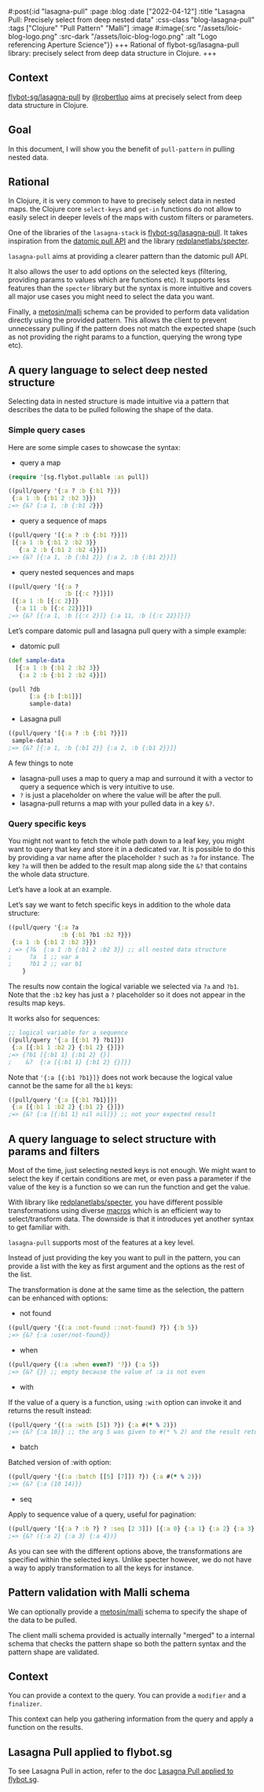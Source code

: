 #:post{:id "lasagna-pull"
       :page :blog
       :date ["2022-04-12"]
       :title "Lasagna Pull: Precisely select from deep nested data"
       :css-class "blog-lasagna-pull"
       :tags ["Clojure" "Pull Pattern" "Malli"]
       :image #:image{:src "/assets/loic-blog-logo.png"
                      :src-dark "/assets/loic-blog-logo.png"
                      :alt "Logo referencing Aperture Science"}}
+++
Rational of flybot-sg/lasagna-pull library: precisely select from deep data structure in Clojure.
+++
## Context

[flybot-sg/lasagna-pull](https://github.com/flybot-sg/lasagna-pull) by [@robertluo](https://github.com/robertluo) aims at precisely select from deep data structure in Clojure.

## Goal

In this document, I will show you the benefit of `pull-pattern` in pulling nested data.

## Rational

In Clojure, it is very common to have to precisely select data in nested maps. the Clojure core `select-keys` and `get-in` functions do not allow to easily select in deeper levels of the maps with custom filters or parameters.

One of the libraries of the `lasagna-stack` is [flybot-sg/lasagna-pull](https://github.com/flybot-sg/lasagna-pull). It takes inspiration from the [datomic pull API](https://docs.datomic.com/on-prem/query/pull.html) and the library [redplanetlabs/specter](https://github.com/redplanetlabs/specter).

`lasagna-pull` aims at providing a clearer pattern than the datomic pull API.

It also allows the user to add options on the selected keys (filtering, providing params to values which are functions etc). It supports less features than the `specter` library but the syntax is more intuitive and covers all major use cases you might need to select the data you want.

Finally, a [metosin/malli](https://github.com/metosin/malli) schema can be provided to perform data validation directly using the provided pattern. This allows the client to prevent unnecessary pulling if the pattern does not match the expected shape (such as not providing the right params to a function, querying the wrong type etc).

## A query language to select deep nested structure

Selecting data in nested structure is made intuitive via a pattern that describes the data to be pulled following the shape of the data.

### Simple query cases

Here are some simple cases to showcase the syntax:

- query a map

```clojure
(require '[sg.flybot.pullable :as pull])

((pull/query '{:a ? :b {:b1 ?}})
 {:a 1 :b {:b1 2 :b2 3}})
;=> {&? {:a 1, :b {:b1 2}}}
```

- query a sequence of maps

```clojure
((pull/query '[{:a ? :b {:b1 ?}}])
 [{:a 1 :b {:b1 2 :b2 3}}
   {:a 2 :b {:b1 2 :b2 4}}])
;=> {&? [{:a 1, :b {:b1 2}} {:a 2, :b {:b1 2}}]}
```

- query nested sequences and maps

```clojure
((pull/query '[{:a ?
                :b [{:c ?}]}])
 [{:a 1 :b [{:c 2}]}
  {:a 11 :b [{:c 22}]}])
;=> {&? [{:a 1, :b [{:c 2}]} {:a 11, :b [{:c 22}]}]}
```

Let’s compare datomic pull and lasagna pull query with a simple example:

- datomic pull

```clojure
(def sample-data
  [{:a 1 :b {:b1 2 :b2 3}}
   {:a 2 :b {:b1 2 :b2 4}}])

(pull ?db
      [:a {:b [:b1]}]
      sample-data)
```

- Lasagna pull

```clojure
((pull/query '[{:a ? :b {:b1 ?}}])
 sample-data)
;=> {&? [{:a 1, :b {:b1 2}} {:a 2, :b {:b1 2}}]}
```

A few things to note

- lasagna-pull uses a map to query a map and surround it with a vector to query a sequence which is very intuitive to use.
- `?` is just a placeholder on where the value will be after the pull.
- lasagna-pull returns a map with your pulled data in a key `&?`.

### Query specific keys

You might not want to fetch the whole path down to a leaf key, you might want to query that key and store it in a dedicated var. It is possible to do this by providing a var name after the placeholder `?` such as `?a` for instance. The key `?a` will then be added to the result map along side the `&?` that contains the whole data structure.

Let’s have a look at an example.

Let’s say we want to fetch specific keys in addition to the whole data structure:

```clojure
((pull/query '{:a ?a
               :b {:b1 ?b1 :b2 ?}})
 {:a 1 :b {:b1 2 :b2 3}})
; => {?&  {:a 1 :b {:b1 2 :b2 3}} ;; all nested data structure
;     ?a  1 ;; var a
;     ?b1 2 ;; var b1
    }
```

The results now contain the logical variable we selected via `?a` and `?b1`. Note that the `:b2` key has just a `?` placeholder so it does not appear in the results map keys.

It works also for sequences:

```clojure
;; logical variable for a sequence
((pull/query '{:a [{:b1 ?} ?b1]})
 {:a [{:b1 1 :b2 2} {:b1 2} {}]})
;=> {?b1 [{:b1 1} {:b1 2} {}]
;    &?  {:a [{:b1 1} {:b1 2} {}]}}
```

Note that `'{:a [{:b1 ?b1}]}` does not work because the logical value cannot be the same for all the `b1` keys:

```clojure
((pull/query '{:a [{:b1 ?b1}]})
 {:a [{:b1 1 :b2 2} {:b1 2} {}]})
;=> {&? {:a [{:b1 1} nil nil]}} ;; not your expected result
```

## A query language to select structure with params and filters

Most of the time, just selecting nested keys is not enough. We might want to select the key if certain conditions are met, or even pass a parameter if the value of the key is a function so we can run the function and get the value.

With library like [redplanetlabs/specter](https://github.com/redplanetlabs/specter), you have different possible transformations using diverse [macros](https://github.com/redplanetlabs/specter/wiki/List-of-Macros) which is an efficient way to select/transform data. The downside is that it introduces yet another syntax to get familiar with.

`lasagna-pull` supports most of the features at a key level.

Instead of just providing the key you want to pull in the pattern, you can provide a list with the key as first argument and the options as the rest of the list.

The transformation is done at the same time as the selection, the pattern can be enhanced with options:

- not found

```clojure
((pull/query '{(:a :not-found ::not-found) ?}) {:b 5})
;=> {&? {:a :user/not-found}}
```

- when

```clojure
((pull/query {(:a :when even?) '?}) {:a 5})
;=> {&? {}} ;; empty because the value of :a is not even
```

- with

If the value of a query is a function, using `:with` option can invoke it and returns the result instead:

```clojure
((pull/query '{(:a :with [5]) ?}) {:a #(* % 2)})
;=> {&? {:a 10}} ;; the arg 5 was given to #(* % 2) and the result returned
```

- batch

Batched version of :with option:

```clojure
((pull/query '{(:a :batch [[5] [7]]) ?}) {:a #(* % 2)})
;=> {&? {:a (10 14)}}
```

- seq

Apply to sequence value of a query, useful for pagination:

```clojure
((pull/query '[{:a ? :b ?} ? :seq [2 3]]) [{:a 0} {:a 1} {:a 2} {:a 3} {:a 4}])
;=> {&? ({:a 2} {:a 3} {:a 4})}
```

As you can see with the different options above, the transformations are specified within the selected keys. Unlike specter however, we do not have a way to apply transformation to all the keys for instance.

## Pattern validation with Malli schema

We can optionally provide a [metosin/malli](https://github.com/metosin/malli) schema to specify the shape of the data to be pulled.

The client malli schema provided is actually internally "merged" to a internal schema that checks the pattern shape so both the pattern syntax and the pattern shape are validated.

## Context

You can provide a context to the query. You can provide a `modifier` and a `finalizer`.

This context can help you gathering information from the query and apply a function on the results.

## Lasagna Pull applied to flybot.sg

To see Lasagna Pull in action, refer to the doc [Lasagna Pull applied to flybot.sg](https://www.loicb.dev/blog/lasagna-pull-applied-to-flybot).
